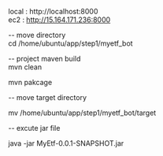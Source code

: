 local : http://localhost:8000<br>
ec2 : http://15.164.171.236:8000<br>

-- move directory<br>
cd /home/ubuntu/app/step1/myetf_bot<br>

-- project maven build<br>
mvn clean<br>

mvn pakcage<br>

-- move target directory<br>

mv /home/ubuntu/app/step1/myetf_bot/target<br>

-- excute jar file<br>

java -jar MyEtf-0.0.1-SNAPSHOT.jar<br>
